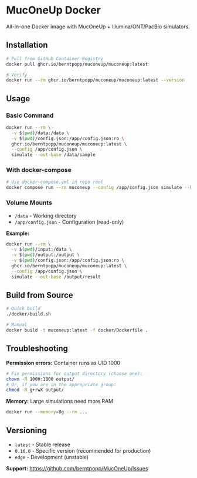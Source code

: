 # MucOneUp Docker

All-in-one Docker image with MucOneUp + Illumina/ONT/PacBio simulators.

## Installation

```bash
# Pull from GitHub Container Registry
docker pull ghcr.io/berntpopp/muconeup/muconeup:latest

# Verify
docker run --rm ghcr.io/berntpopp/muconeup/muconeup:latest --version
```

## Usage

### Basic Command

```bash
docker run --rm \
  -v $(pwd)/data:/data \
  -v $(pwd)/config.json:/app/config.json:ro \
  ghcr.io/berntpopp/muconeup/muconeup:latest \
  --config /app/config.json \
  simulate --out-base /data/sample
```

### With docker-compose

```bash
# Use docker-compose.yml in repo root
docker compose run --rm muconeup --config /app/config.json simulate --help
```

### Volume Mounts

- `/data` - Working directory
- `/app/config.json` - Configuration (read-only)

**Example:**
```bash
docker run --rm \
  -v $(pwd)/input:/data \
  -v $(pwd)/output:/output \
  -v $(pwd)/config.json:/app/config.json:ro \
  ghcr.io/berntpopp/muconeup/muconeup:latest \
  --config /app/config.json \
  simulate --out-base /output/result
```

## Build from Source

```bash
# Quick build
./docker/build.sh

# Manual
docker build -t muconeup:latest -f docker/Dockerfile .
```

## Troubleshooting

**Permission errors:** Container runs as UID 1000
```bash
# Fix permissions for output directory (choose one):
chown -R 1000:1000 output/
# Or, if you are in the appropriate group:
chmod -R g+rwX output/
```

**Memory:** Large simulations need more RAM
```bash
docker run --memory=8g --rm ...
```

## Versioning

- `latest` - Stable release
- `0.16.0` - Specific version (recommended for production)
- `edge` - Development (unstable)

**Support:** https://github.com/berntpopp/MucOneUp/issues
